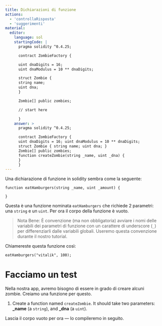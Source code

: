 ```yaml
---
title: Dichiarazioni di funzione
actions:
  - 'controllaRisposta'
  - 'suggerimenti'
material:
  editor:
    language: sol
    startingCode: |
      pragma solidity ^0.4.25;

      contract ZombieFactory {

      uint dnaDigits = 16;
      uint dnaModulus = 10 ** dnaDigits;

      struct Zombie {
      string name;
      uint dna;
      }

      Zombie[] public zombies;

      // start here

      }
    answer: >
      pragma solidity ^0.4.25;

      contract ZombieFactory {
      uint dnaDigits = 16; uint dnaModulus = 10 ** dnaDigits;
      struct Zombie { string name; uint dna; }
      Zombie[] public zombies;
      function createZombie(string _name, uint _dna) {
      }
      }
---
```


Una dichiarazione di funzione in solidity sembra come la seguente:

    function eatHamburgers(string _name, uint _amount) {
    
    }
    

Questa è una funzione nominata `eatHamburgers` che richiede 2 parametri: una `string` e un `uint`. Per ora il corpo della funzione è vuoto.

> Nota Bene: È convenzione (ma non obbligatoria) avviare i nomi delle variabili dei parametri di funzione con un carattere di underscore (` _ `) per differenziarli dalle variabili globali. Useremo questa convenzione durante il nostro tutorial.

Chiamereste questa funzione così:

    eatHamburgers("vitalik", 100);
    

# Facciamo un test

Nella nostra app, avremo bisogno di essere in grado di creare alcuni zombie. Creiamo una funzione per questo.

1. Create a function named `createZombie`. It should take two parameters: **\_name** (a `string`), and **\_dna** (a `uint`).

Lascia il corpo vuoto per ora — lo compileremo in seguito.